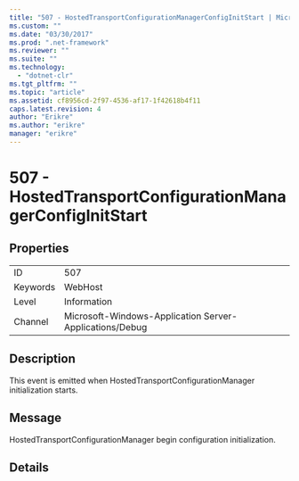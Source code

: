 ```yaml
---
title: "507 - HostedTransportConfigurationManagerConfigInitStart | Microsoft Docs"
ms.custom: ""
ms.date: "03/30/2017"
ms.prod: ".net-framework"
ms.reviewer: ""
ms.suite: ""
ms.technology: 
  - "dotnet-clr"
ms.tgt_pltfrm: ""
ms.topic: "article"
ms.assetid: cf8956cd-2f97-4536-af17-1f42618b4f11
caps.latest.revision: 4
author: "Erikre"
ms.author: "erikre"
manager: "erikre"
---
```

# 507 - HostedTransportConfigurationManagerConfigInitStart
## Properties  
  
|||  
|-|-|  
|ID|507|  
|Keywords|WebHost|  
|Level|Information|  
|Channel|Microsoft-Windows-Application Server-Applications/Debug|  
  
## Description  
 This event is emitted when HostedTransportConfigurationManager initialization starts.  
  
## Message  
 HostedTransportConfigurationManager begin configuration initialization.  
  
## Details